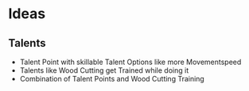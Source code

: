 # Ideas

## Talents

* Talent Point with skillable Talent Options like more Movementspeed
* Talents like Wood Cutting get Trained while doing it
* Combination of Talent Points and Wood Cutting Training
